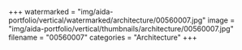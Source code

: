 +++
watermarked = "img/aida-portfolio/vertical/watermarked/architecture/00560007.jpg"
image = "img/aida-portfolio/vertical/thumbnails/architecture/00560007.jpg"
filename = "00560007"
categories = "Architecture"
+++

